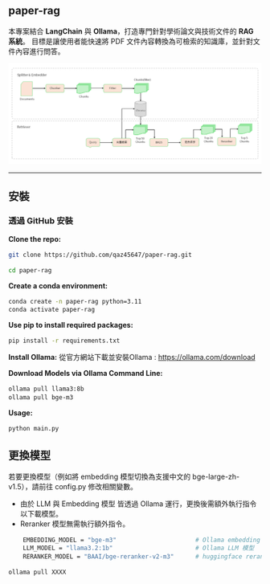 ## paper-rag

本專案結合 **LangChain** 與 **Ollama**，打造專門針對學術論文與技術文件的 **RAG 系統**。  目標是讓使用者能快速將 PDF 文件內容轉換為可檢索的知識庫，並針對文件內容進行問答。

![流程.png](/img/flow.png)

---

## 安裝

### 透過 GitHub 安裝

**Clone the repo:**

```bash
git clone https://github.com/qaz45647/paper-rag.git
```
```bash
cd paper-rag
```
**Create a conda environment:**
```bash
conda create -n paper-rag python=3.11
conda activate paper-rag
```
**Use pip to install required packages:**
```bash
pip install -r requirements.txt
```
**Install Ollama:**
從官方網站下載並安裝Ollama : https://ollama.com/download

**Download Models via Ollama Command Line:**
```bash
ollama pull llama3:8b 
ollama pull bge-m3
```
**Usage:**
```bash
python main.py
```
## 更換模型
若要更換模型（例如將 embedding 模型切換為支援中文的 bge-large-zh-v1.5），請前往 config.py 修改相關變數。
- 由於 LLM 與 Embedding 模型 皆透過 Ollama 運行，更換後需額外執行指令以下載模型。
- Reranker 模型無需執行額外指令。
```bash
    EMBEDDING_MODEL = "bge-m3"                      # Ollama embedding 模型
    LLM_MODEL = "llama3.2:1b"                       # Ollama LLM 模型
    RERANKER_MODEL = "BAAI/bge-reranker-v2-m3"      # huggingface reranker模型
```
```bash
ollama pull XXXX
```